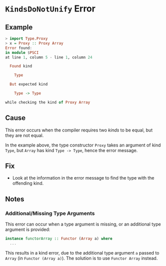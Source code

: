 # `KindsDoNotUnify` Error

## Example

```purescript
> import Type.Proxy
> x = Proxy :: Proxy Array
Error found:
in module $PSCI
at line 1, column 5 - line 1, column 24

  Found kind

    Type

  But expected kind

    Type -> Type

while checking the kind of Proxy Array
```

## Cause

This error occurs when the compiler requires two _kinds_ to be equal, but they are not equal.

In the example above, the type constructor `Proxy` takes an argument of kind `Type`, but `Array` has kind `Type -> Type`, hence the error message.

## Fix

- Look at the information in the error message to find the type with the offending kind.

## Notes

### Additional/Missing Type Arguments

This error can occur when a type argument is missing, or an additional type argument is provided:

```purescript
instance functorArray :: Functor (Array a) where
  ...
```

This results in a kind error, due to the additional type argument `a` passed to `Array` (in `Functor (Array a)`). The solution is to use `Functor Array` instead.
